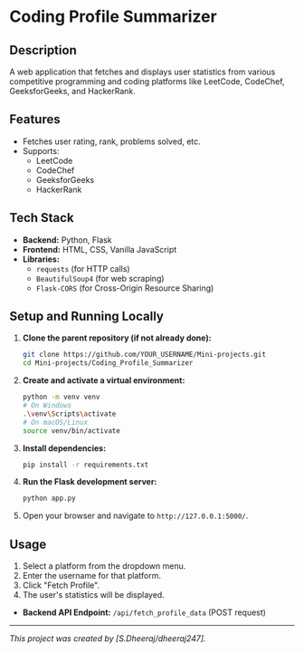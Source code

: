 # Coding Profile Summarizer

## Description

A web application that fetches and displays user statistics from various competitive programming and coding platforms like LeetCode, CodeChef, GeeksforGeeks, and HackerRank.

## Features

*   Fetches user rating, rank, problems solved, etc.
*   Supports:
    *   LeetCode
    *   CodeChef
    *   GeeksforGeeks
    *   HackerRank

## Tech Stack

*   **Backend:** Python, Flask
*   **Frontend:** HTML, CSS, Vanilla JavaScript
*   **Libraries:**
    *   `requests` (for HTTP calls)
    *   `BeautifulSoup4` (for web scraping)
    *   `Flask-CORS` (for Cross-Origin Resource Sharing)

## Setup and Running Locally

1.  **Clone the parent repository (if not already done):**
    ```bash
    git clone https://github.com/YOUR_USERNAME/Mini-projects.git
    cd Mini-projects/Coding_Profile_Summarizer
    ```
2.  **Create and activate a virtual environment:**
    ```bash
    python -m venv venv
    # On Windows
    .\venv\Scripts\activate
    # On macOS/Linux
    source venv/bin/activate
    ```
3.  **Install dependencies:**
    ```bash
    pip install -r requirements.txt
    ```
4.  **Run the Flask development server:**
    ```bash
    python app.py
    ```
5.  Open your browser and navigate to `http://127.0.0.1:5000/`.

## Usage

1.  Select a platform from the dropdown menu.
2.  Enter the username for that platform.
3.  Click "Fetch Profile".
4.  The user's statistics will be displayed.

*   **Backend API Endpoint:** `/api/fetch_profile_data` (POST request)

---

*This project was created by [S.Dheeraj/dheeraj247].*